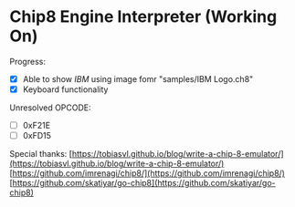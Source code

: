 # Chip8 Engine Interpreter (Working On)

Progress:
- [x] Able to show *IBM* using image fomr "samples/IBM Logo.ch8"
- [x] Keyboard functionality

Unresolved OPCODE:
- [ ] 0xF21E
- [ ] 0xFD15

Special thanks:
[https://tobiasvl.github.io/blog/write-a-chip-8-emulator/](https://tobiasvl.github.io/blog/write-a-chip-8-emulator/)
[https://github.com/imrenagi/chip8/](https://github.com/imrenagi/chip8/)
[https://github.com/skatiyar/go-chip8](https://github.com/skatiyar/go-chip8)


